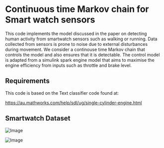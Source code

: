 # Continuous time Markov chain for Smart watch sensors

This code implements the model discussed in the paper on detecting human activity from smartwatch sensors such as walking or running. Data collected from sensors is prone to noise due to external disturbances during movement. We consider a continouse time Markov chain that controls the model and also ensures that it is detectable. The control model is adapted from a simulink spark engine model that aims to maximise the engine efficiency from inputs such as throttle and brake level. 

Requirements
---
This code is based on the Text classifier code found at:

https://au.mathworks.com/help/sdl/ug/single-cylinder-engine.html

Smartwatch Dataset
---

![Image](https://github.com/user-attachments/assets/b54cd449-0c6e-48c5-92ca-535b110621b9)

![Image](https://github.com/user-attachments/assets/f35ae2e7-4739-4ddd-8b2a-09e119050e94)
